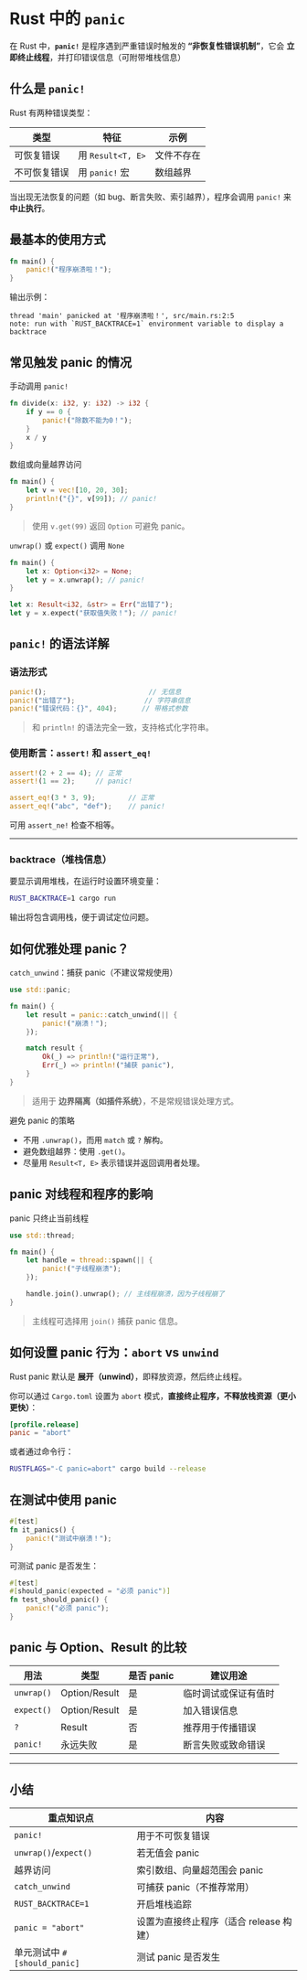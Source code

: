 # Rust 中的 `panic`

在 Rust 中，**`panic!`** 是程序遇到严重错误时触发的 **“非恢复性错误机制”**，它会 **立即终止线程**，并打印错误信息（可附带堆栈信息）


## 什么是 `panic!`

Rust 有两种错误类型：

| 类型     | 特征               | 示例    |
| ------ | ---------------- | ----- |
| 可恢复错误  | 用 `Result<T, E>` | 文件不存在 |
| 不可恢复错误 | 用 `panic!` 宏     | 数组越界  |

当出现无法恢复的问题（如 bug、断言失败、索引越界），程序会调用 `panic!` 来 **中止执行**。


## 最基本的使用方式

```rust
fn main() {
    panic!("程序崩溃啦！");
}
```

输出示例：

```
thread 'main' panicked at '程序崩溃啦！', src/main.rs:2:5
note: run with `RUST_BACKTRACE=1` environment variable to display a backtrace
```

## 常见触发 panic 的情况

手动调用 `panic!`

```rust
fn divide(x: i32, y: i32) -> i32 {
    if y == 0 {
        panic!("除数不能为0！");
    }
    x / y
}
```


数组或向量越界访问

```rust
fn main() {
    let v = vec![10, 20, 30];
    println!("{}", v[99]); // panic!
}
```

> 使用 `v.get(99)` 返回 `Option` 可避免 panic。


`unwrap()` 或 `expect()` 调用 `None`

```rust
fn main() {
    let x: Option<i32> = None;
    let y = x.unwrap(); // panic!
}
```

```rust
let x: Result<i32, &str> = Err("出错了");
let y = x.expect("获取值失败！"); // panic!
```


## `panic!` 的语法详解

### 语法形式

```rust
panic!();                         // 无信息
panic!("出错了");                 // 字符串信息
panic!("错误代码：{}", 404);      // 带格式参数
```

> 和 `println!` 的语法完全一致，支持格式化字符串。


### 使用断言：`assert!` 和 `assert_eq!`

```rust
assert!(2 + 2 == 4); // 正常
assert!(1 == 2);     // panic!

assert_eq!(3 * 3, 9);        // 正常
assert_eq!("abc", "def");    // panic!
```

可用 `assert_ne!` 检查不相等。

---

### backtrace（堆栈信息）

要显示调用堆栈，在运行时设置环境变量：

```bash
RUST_BACKTRACE=1 cargo run
```

输出将包含调用栈，便于调试定位问题。


## 如何优雅处理 panic？

`catch_unwind`：捕获 panic（不建议常规使用）

```rust
use std::panic;

fn main() {
    let result = panic::catch_unwind(|| {
        panic!("崩溃！");
    });

    match result {
        Ok(_) => println!("运行正常"),
        Err(_) => println!("捕获 panic"),
    }
}
```

> 适用于 **边界隔离（如插件系统）**，不是常规错误处理方式。


避免 panic 的策略

* 不用 `.unwrap()`，而用 `match` 或 `?` 解构。
* 避免数组越界：使用 `.get()`。
* 尽量用 `Result<T, E>` 表示错误并返回调用者处理。


## panic 对线程和程序的影响

panic 只终止当前线程

```rust
use std::thread;

fn main() {
    let handle = thread::spawn(|| {
        panic!("子线程崩溃");
    });

    handle.join().unwrap(); // 主线程崩溃，因为子线程崩了
}
```

> 主线程可选择用 `join()` 捕获 panic 信息。


## 如何设置 panic 行为：`abort` vs `unwind`

Rust panic 默认是 **展开（unwind）**，即释放资源，然后终止线程。

你可以通过 `Cargo.toml` 设置为 `abort` 模式，**直接终止程序，不释放栈资源（更小更快）**：

```toml
[profile.release]
panic = "abort"
```

或者通过命令行：

```bash
RUSTFLAGS="-C panic=abort" cargo build --release
```

## 在测试中使用 panic

```rust
#[test]
fn it_panics() {
    panic!("测试中崩溃！");
}
```

可测试 panic 是否发生：

```rust
#[test]
#[should_panic(expected = "必须 panic")]
fn test_should_panic() {
    panic!("必须 panic");
}
```


## panic 与 Option、Result 的比较

| 用法         | 类型            | 是否 panic | 建议用途       |
| ---------- | ------------- | -------- | ---------- |
| `unwrap()` | Option/Result | 是        | 临时调试或保证有值时 |
| `expect()` | Option/Result | 是        | 加入错误信息     |
| `?`        | Result        | 否        | 推荐用于传播错误   |
| `panic!`   | 永远失败          | 是        | 断言失败或致命错误  |

---

## 小结

| 重点知识点                   | 内容                       |
| ----------------------- | ------------------------ |
| `panic!`                | 用于不可恢复错误                 |
| `unwrap()`/`expect()`   | 若无值会 panic               |
| 越界访问                    | 索引数组、向量超范围会 panic        |
| `catch_unwind`          | 可捕获 panic（不推荐常用）         |
| `RUST_BACKTRACE=1`      | 开启堆栈追踪                   |
| `panic = "abort"`       | 设置为直接终止程序（适合 release 构建） |
| 单元测试中 `#[should_panic]` | 测试 panic 是否发生            |